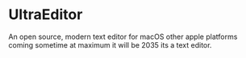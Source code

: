 # UltraEditor
An open source, modern text editor for macOS other apple platforms coming sometime at maximum it will be 2035
its a text editor.

